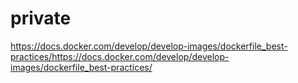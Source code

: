 # private

https://docs.docker.com/develop/develop-images/dockerfile_best-practices/https://docs.docker.com/develop/develop-images/dockerfile_best-practices/


